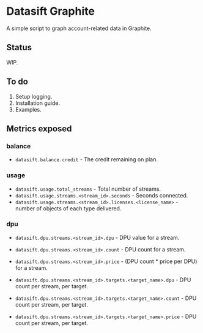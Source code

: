 # Datasift Graphite

A simple script to graph account-related data in Graphite.

## Status

WIP.

## To do

1. Setup logging.
2. Installation guide.
3. Examples.

## Metrics exposed

### balance

* ``datasift.balance.credit`` - The credit remaining on plan.

### usage

* ``datasift.usage.total_streams`` - Total number of streams.
* ``datasift.usage.streams.<stream_id>.seconds`` - Seconds connected.
* ``datasift.usage.streams.<stream_id>.licenses.<license_name>`` - number of objects of each type delivered.

### dpu

* ``datasift.dpu.streams.<stream_id>.dpu`` - DPU value for a stream.
* ``datasift.dpu.streams.<stream_id>.count`` - DPU count for a stream.
* ``datasift.dpu.streams.<stream_id>.price`` - (DPU count * price per DPU) for a stream.

* ``datasift.dpu.streams.<stream_id>.targets.<target_name>.dpu`` - DPU count per stream, per target.
* ``datasift.dpu.streams.<stream_id>.targets.<target_name>.count`` - DPU count per stream, per target.
* ``datasift.dpu.streams.<stream_id>.targets.<target_name>.price`` - DPU count per stream, per target.
